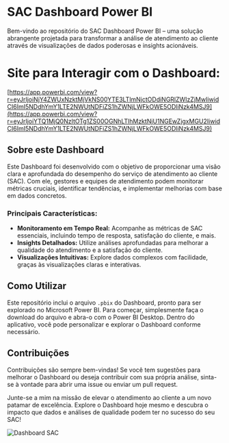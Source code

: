 # SAC Dashboard Power BI

Bem-vindo ao repositório do SAC Dashboard Power BI – uma solução abrangente projetada para transformar a análise de atendimento ao cliente através de visualizações de dados poderosas e insights acionáveis.

# Site para Interagir com o Dashboard: 

[https://app.powerbi.com/view?r=eyJrIjoiNjY4ZWUxNzktMjVkNS00YTE3LTlmNjctODdiNGRlZWIzZjMwIiwidCI6ImI5NDdhYmY1LTE2NWUtNDFiZS1hZWNjLWFkOWE5ODliNzk4MSJ9](https://app.powerbi.com/view?r=eyJrIjoiYTQ1MjQ0NzItOTg1ZS00OGNhLTlhMzktNjU1NGEwZjgxMGU2IiwidCI6ImI5NDdhYmY1LTE2NWUtNDFiZS1hZWNjLWFkOWE5ODliNzk4MSJ9)

## Sobre este Dashboard
Este Dashboard foi desenvolvido com o objetivo de proporcionar uma visão clara e aprofundada do desempenho do serviço de atendimento ao cliente (SAC). Com ele, gestores e equipes de atendimento podem monitorar métricas cruciais, identificar tendências, e implementar melhorias com base em dados concretos.

### Principais Características:
- **Monitoramento em Tempo Real:** Acompanhe as métricas de SAC essenciais, incluindo tempo de resposta, satisfação do cliente, e mais.
- **Insights Detalhados:** Utilize análises aprofundadas para melhorar a qualidade do atendimento e a satisfação do cliente.
- **Visualizações Intuitivas:** Explore dados complexos com facilidade, graças às visualizações claras e interativas.

## Como Utilizar
Este repositório inclui o arquivo `.pbix` do Dashboard, pronto para ser explorado no Microsoft Power BI. Para começar, simplesmente faça o download do arquivo e abra-o com o Power BI Desktop. Dentro do aplicativo, você pode personalizar e explorar o Dashboard conforme necessário.

## Contribuições
Contribuições são sempre bem-vindas! Se você tem sugestões para melhorar o Dashboard ou deseja contribuir com sua própria análise, sinta-se à vontade para abrir uma issue ou enviar um pull request.

Junte-se a mim na missão de elevar o atendimento ao cliente a um novo patamar de excelência. Explore o Dashboard hoje mesmo e descubra o impacto que dados e análises de qualidade podem ter no sucesso do seu SAC!


![Dashboard SAC](https://github.com/LayllaVaz/SAC-Dashboard-PowerBI/assets/161758329/10e8ee5e-00d5-4f8f-99dd-7ab3956acf52)
